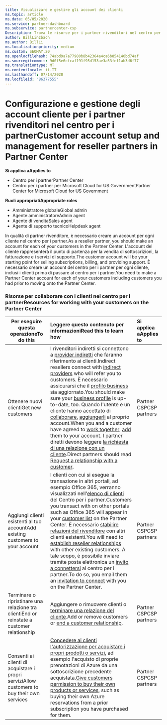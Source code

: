 ```yaml
---
title: Visualizzare e gestire gli account dei clienti
ms.topic: article
ms.date: 05/05/2020
ms.service: partner-dashboard
ms.subservice: partnercenter-csp
Description: Trova le risorse per i partner rivenditori nel centro per i partner. Ciò include la creazione di account cliente prima di vendere sottoscrizioni, fatturare o offrire supporto.
author: BillLinzbach
ms.author: BillLi
ms.localizationpriority: medium
ms.custom: SEOMAY.20
ms.openlocfilehash: 74abd9a7a77980b8b42364a4ca6b854140bd74af
ms.sourcegitcommit: 9d0f5e6cfcaf191f95d153ae3a53fef1ab3d6f77
ms.translationtype: MT
ms.contentlocale: it-IT
ms.lasthandoff: 07/14/2020
ms.locfileid: "86377555"
---
```

# <a name="customer-account-setup-and-management-for-reseller-partners-in-partner-center"></a><span data-ttu-id="ef9bd-104">Configurazione e gestione degli account cliente per i partner rivenditori nel centro per i partner</span><span class="sxs-lookup"><span data-stu-id="ef9bd-104">Customer account setup and management for reseller partners in Partner Center</span></span>

<span data-ttu-id="ef9bd-105">**Si applica a**</span><span class="sxs-lookup"><span data-stu-id="ef9bd-105">**Applies to**</span></span>

-  <span data-ttu-id="ef9bd-106">Centro per i partner</span><span class="sxs-lookup"><span data-stu-id="ef9bd-106">Partner Center</span></span>
-  <span data-ttu-id="ef9bd-107">Centro per i partner per Microsoft Cloud for US Government</span><span class="sxs-lookup"><span data-stu-id="ef9bd-107">Partner Center for Microsoft Cloud for US Government</span></span>

<span data-ttu-id="ef9bd-108">**Ruoli appropriati**</span><span class="sxs-lookup"><span data-stu-id="ef9bd-108">**Appropriate roles**</span></span>

- <span data-ttu-id="ef9bd-109">Amministratore globale</span><span class="sxs-lookup"><span data-stu-id="ef9bd-109">Global admin</span></span>
- <span data-ttu-id="ef9bd-110">Agente amministratore</span><span class="sxs-lookup"><span data-stu-id="ef9bd-110">Admin agent</span></span>
- <span data-ttu-id="ef9bd-111">Agente di vendita</span><span class="sxs-lookup"><span data-stu-id="ef9bd-111">Sales agent</span></span>
- <span data-ttu-id="ef9bd-112">Agente di supporto tecnico</span><span class="sxs-lookup"><span data-stu-id="ef9bd-112">Helpdesk agent</span></span>

<span data-ttu-id="ef9bd-113">In qualità di partner rivenditore, è necessario creare un account per ogni cliente nel centro per i partner.</span><span class="sxs-lookup"><span data-stu-id="ef9bd-113">As a reseller partner, you should make an account for each of your customers in the Partner Center.</span></span> <span data-ttu-id="ef9bd-114">L'account del cliente rappresenterà il punto di partenza per la vendita di sottoscrizioni, la fatturazione e i servizi di supporto.</span><span class="sxs-lookup"><span data-stu-id="ef9bd-114">The customer account will be your starting point for selling subscriptions, billing, and providing support.</span></span> <span data-ttu-id="ef9bd-115">È necessario creare un account del centro per i partner per ogni cliente, inclusi i clienti prima di passare al centro per i partner.</span><span class="sxs-lookup"><span data-stu-id="ef9bd-115">You need to make a Partner Center account for each of your customers including customers you had prior to moving onto the Partner Center.</span></span>

### <a name="resources-for-working-with-your-customers-on-the-partner-center"></a><span data-ttu-id="ef9bd-116">Risorse per collaborare con i clienti nel centro per i partner</span><span class="sxs-lookup"><span data-stu-id="ef9bd-116">Resources for working with your customers on the Partner Center</span></span>

|<span data-ttu-id="ef9bd-117">**Per eseguire questa operazione**</span><span class="sxs-lookup"><span data-stu-id="ef9bd-117">**To do this**</span></span>   |<span data-ttu-id="ef9bd-118">**Leggere questo contenuto per informazioni**</span><span class="sxs-lookup"><span data-stu-id="ef9bd-118">**Read this to learn how**</span></span>   |<span data-ttu-id="ef9bd-119">**Si applica a**</span><span class="sxs-lookup"><span data-stu-id="ef9bd-119">**Applies to**</span></span>|
|-----------------|:----------------------------|:--------------|
|<span data-ttu-id="ef9bd-120">Ottenere nuovi clienti</span><span class="sxs-lookup"><span data-stu-id="ef9bd-120">Get new customers</span></span>|<span data-ttu-id="ef9bd-121">I rivenditori indiretti si connettono a [provider indiretti](indirect-reseller-tasks-in-partner-center.md) che faranno riferimento ai clienti.</span><span class="sxs-lookup"><span data-stu-id="ef9bd-121">Indirect resellers connect with [indirect providers](indirect-reseller-tasks-in-partner-center.md) who will refer you to customers.</span></span> <span data-ttu-id="ef9bd-122">È necessario assicurarsi che il [profilo business](create-a-marketing-profile.md) sia aggiornato.</span><span class="sxs-lookup"><span data-stu-id="ef9bd-122">You should make sure your [business profile](create-a-marketing-profile.md) is up-to-date, too.</span></span> <span data-ttu-id="ef9bd-123">Quando l'utente e un cliente hanno accettato di [collaborare](responding-to-referrals.md), [aggiungerli](add-a-new-customer.md) al proprio account.</span><span class="sxs-lookup"><span data-stu-id="ef9bd-123">When you and a customer have agreed to [work together](responding-to-referrals.md), [add](add-a-new-customer.md) them to your account.</span></span> <span data-ttu-id="ef9bd-124">I partner diretti devono leggere [la richiesta di una relazione con un cliente](request-a-relationship-with-a-customer.md).</span><span class="sxs-lookup"><span data-stu-id="ef9bd-124">Direct partners should read [ Request a relationship with a customer](request-a-relationship-with-a-customer.md).</span></span>|<span data-ttu-id="ef9bd-125">Partner CSP</span><span class="sxs-lookup"><span data-stu-id="ef9bd-125">CSP partners</span></span>|
|<span data-ttu-id="ef9bd-126">Aggiungi clienti esistenti al tuo account</span><span class="sxs-lookup"><span data-stu-id="ef9bd-126">Add existing customers to your account</span></span>   | <span data-ttu-id="ef9bd-127">I clienti con cui si esegue la transazione in altri portali, ad esempio Office 365, verranno visualizzati nell'[elenco di clienti](see-your-customer-list.md) del Centro per i partner.</span><span class="sxs-lookup"><span data-stu-id="ef9bd-127">Customers you transact with on other portals such as Office 365 will appear in your [customer list](see-your-customer-list.md) on the Partner Center.</span></span> <span data-ttu-id="ef9bd-128">È necessario [stabilire relazioni del rivenditore](indirect-reseller-tasks-in-partner-center.md) con altri clienti esistenti.</span><span class="sxs-lookup"><span data-stu-id="ef9bd-128">You will need to [establish reseller relationships](indirect-reseller-tasks-in-partner-center.md) with other existing customers.</span></span> <span data-ttu-id="ef9bd-129">A tale scopo, è possibile inviare tramite posta elettronica un [invito a connettersi](responding-to-referrals.md) al centro per i partner.</span><span class="sxs-lookup"><span data-stu-id="ef9bd-129">To do so, you email them an [invitation to connect](responding-to-referrals.md) with you on the Partner Center.</span></span>   | <span data-ttu-id="ef9bd-130">Partner CSP</span><span class="sxs-lookup"><span data-stu-id="ef9bd-130">CSP partners</span></span>   |
|<span data-ttu-id="ef9bd-131">Terminare o ripristinare una relazione tra clienti</span><span class="sxs-lookup"><span data-stu-id="ef9bd-131">End or reinstate a customer relationship</span></span>   | <span data-ttu-id="ef9bd-132">Aggiungere o rimuovere clienti o [terminare una relazione del cliente](remove-a-relationship.md).</span><span class="sxs-lookup"><span data-stu-id="ef9bd-132">Add or remove customers or [end a customer relationship](remove-a-relationship.md).</span></span>  |   <span data-ttu-id="ef9bd-133">Partner CSP</span><span class="sxs-lookup"><span data-stu-id="ef9bd-133">CSP partners</span></span> |
|<span data-ttu-id="ef9bd-134">Consenti ai clienti di acquistare i propri servizi</span><span class="sxs-lookup"><span data-stu-id="ef9bd-134">Allow customers to buy their own services</span></span>   | <span data-ttu-id="ef9bd-135">[Concedere ai clienti l'autorizzazione per acquistare i propri prodotti o servizi](give-customers-permission.md), ad esempio l'acquisto di proprie prenotazioni di Azure da una sottoscrizione precedente acquistata.</span><span class="sxs-lookup"><span data-stu-id="ef9bd-135">[Give customers permission to buy their own products or services](give-customers-permission.md), such as buying their own Azure reservations from a prior subscription you have purchased for them.</span></span>  | <span data-ttu-id="ef9bd-136">Partner CSP</span><span class="sxs-lookup"><span data-stu-id="ef9bd-136">CSP partners</span></span> |